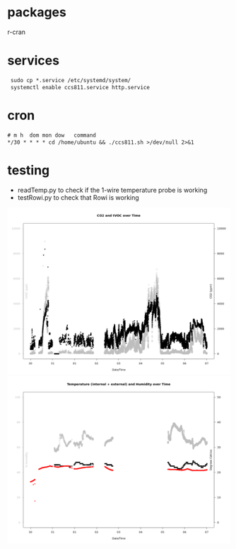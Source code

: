 # packages

r-cran

# services
```
 sudo cp *.service /etc/systemd/system/
 systemctl enable ccs811.service http.service 
```

# cron
```
# m h  dom mon dow   command
*/30 * * * * cd /home/ubuntu && ./ccs811.sh >/dev/null 2>&1
```

# testing
* readTemp.py to check if the 1-wire temperature probe is working
* testRowi.py to check that Rowi is working


![Co2 and tVOC text](ccs811_co2.png)
![Int/Ext Temp and Humidity](ccs811_temp.png)
